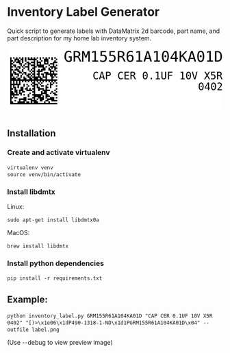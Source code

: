 # Inventory Label Generator

Quick script to generate labels with DataMatrix 2d barcode, part name, and part description for my home lab inventory system.

![Example label](sample_label.png)

## Installation
### Create and activate virtualenv
```
virtualenv venv
source venv/bin/activate
```

### Install libdmtx
Linux:
```
sudo apt-get install libdmtx0a
```

MacOS:
```
brew install libdmtx
```

### Install python dependencies
```
pip install -r requirements.txt
```

## Example:
```
python inventory_label.py GRM155R61A104KA01D "CAP CER 0.1UF 10V X5R 0402" "[)>\x1e06\x1dP490-1318-1-ND\x1d1PGRM155R61A104KA01D\x04" --outfile label.png
```

(Use --debug to view preview image)
